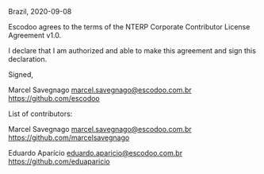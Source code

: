 Brazil, 2020-09-08

Escodoo agrees to the terms of the NTERP Corporate Contributor License Agreement v1.0.

I declare that I am authorized and able to make this agreement and sign this declaration.

Signed,

Marcel Savegnago marcel.savegnago@escodoo.com.br https://github.com/escodoo


List of contributors:

Marcel Savegnago marcel.savegnago@escodoo.com.br https://github.com/marcelsavegnago 

Eduardo Aparício eduardo.aparicio@escodoo.com.br https://github.com/eduaparicio
